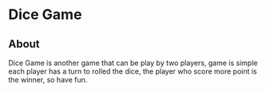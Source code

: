# Dice Game 


## About 

Dice Game is another game that can be play by two players, game is simple each player has a turn to rolled the dice, the player who score more point is the winner, so have fun. 
